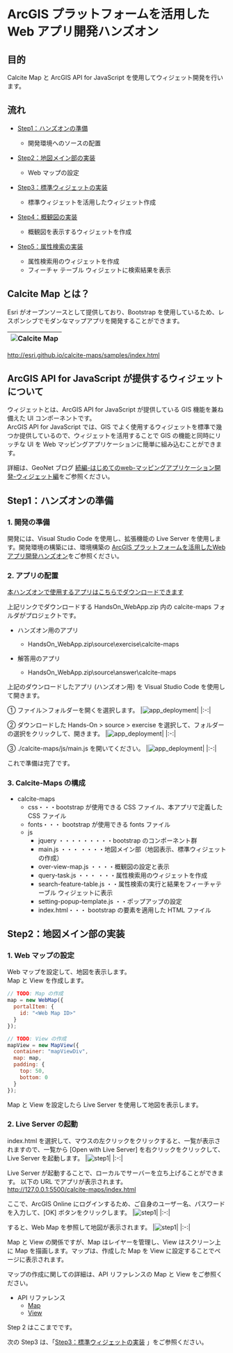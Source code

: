 # ArcGIS プラットフォームを活用した Web アプリ開発ハンズオン 

## 目的
Calcite Map と ArcGIS API for JavaScript を使用してウィジェット開発​を行います。

## 流れ

- [Step1：ハンズオンの準備](#Step1ハンズオンの準備)
  - 開発環境へのソースの配置

- [Step2：地図メイン部の実装](#Step2地図メイン部の実装)
  - Web マップの設定

- [Step3：標準ウィジェットの実装](./Step3.md#Step3標準ウィジェットの実装)
  - 標準ウィジェットを活用したウィジェット作成

* [Step4：概観図の実装](./Step4.md#Step4概観図の実装)
  * 概観図を表示するウィジェットを作成

* [Step5：属性検索の実装](./Step5.md#Step5属性検索の実装)
  * 属性検索用のウィジェットを作成
  * フィーチャ テーブル ウィジェットに検索結果を表示

## Calcite Map とは？​
Esri がオープンソースとして提供しており、Bootstrap を使用しているため、レスポンシブでモダンなマップアプリを開発することができます。

|![Calcite Map](./img/calcite_map.png)|
|:-:|

http://esri.github.io/calcite-maps/samples/index.html

## ArcGIS API for JavaScript が提供するウィジェットについて​
ウィジェットとは、ArcGIS API for JavaScript が提供している GIS 機能を兼ね備えた UI コンポーネントです。  
ArcGIS API for JavaScript では、GIS でよく使用するウィジェットを標準で幾つか提供しているので、ウィジェットを活用することで GIS の機能と同時にリッチな UI を Web マッピングアプリケーションに簡単に組み込むことができます。

詳細は、GeoNet ブログ [続編-はじめてのweb-マッピングアプリケーション開発-ウィジェット編](
https://community.esri.com/docs/DOC-14692)をご参照ください。 

## Step1：ハンズオンの準備
### 1. 開発の準備

開発には、Visual Studio Code を使用し、拡張機能の Live Server を使用します。開発環境の構築には、環境構築の [ArcGIS プラットフォームを活用したWebアプリ開発ハンズオン](https://github.com/EsriJapan/workshops/tree/master/20200825_app-development-hands-on/Environment)をご参照ください。

### 2. アプリの配置

[本ハンズオンで使用するアプリはこちらでダウンロードできます](https://github.com/EsriJapan/workshops/tree/master/20200825_app-development-hands-on/Session/3_DevelopWebApp/HandsOn_WebApp.zip)

上記リンクでダウンロードする HandsOn_WebApp.zip 内の calcite-maps フォルダがプロジェクトです。  

- ハンズオン用のアプリ
  - HandsOn_WebApp.zip\source\exercise\calcite-maps

- 解答用のアプリ
  - HandsOn_WebApp.zip\source\answer\calcite-maps

上記のダウンロードしたアプリ (ハンズオン用) を Visual Studio Code を使用して開きます。

① ファイル＞フォルダーを開くを選択します。
|![app_deployment](./img/app_deployment_1.png)|
|:-:|

② ダウンロードした Hands-On > source > exercise を選択して、フォルダーの選択をクリックして、開きます。
|![app_deployment](./img/app_deployment_2.png)|
|:-:|

③ ./calcite-maps/js/main.js を開いてください。
|![app_deployment](./img/app_deployment_3.png)|
|:-:|

これで準備は完了です。

### 3. Calcite-Maps ​の構成

- calcite-maps ​
  - css・・・bootstrap が使用できる CSS ファイル、本アプリで定義した CSS ファイル​
  - fonts・・・ bootstrap が使用できる fonts ファイル​
  - js​
    - jquery ・・・・・・・・・bootstrap のコンポーネント群​
    - main.js ・・・ ・・・・地図メイン部（地図表示、標準ウィジェットの作成）​
    - over-view-map.js ・・・・概観図の設定と表示​
    - query-task.js ・・・ ・・・属性検索用のウィジェットを作成​
    - search-feature-table.js ・・属性検索の実行と結果をフィーチャテーブル ウィジェットに表示​
    - setting-popup-template.js ・・ポップアップの設定
    - index.html・・・ bootstrap の要素を適用した HTML ファイル

## Step2：地図メイン部の実装
### 1. Web マップの設定

Web マップを設定して、地図を表示します。  
Map と View を作成します。
```JavaScript
// TODO: Map の作成
map = new WebMap({
  portalItem: {
    id: "<Web Map ID>"
  }
});

// TODO: View の作成
mapView = new MapView({
  container: "mapViewDiv",
  map: map,
  padding: {
    top: 50,
    bottom: 0
  }
});
```

Map と View を設定したら Live Server を使用して地図を表示します。

### 2. Live Server の起動

index.html を選択して、マウスの左クリックをクリックすると、一覧が表示されますので、一覧から [Open with Live Server] を右クリックをクリックして、Live Server を起動します。
|![step1](./img/app_step1_1.png)|
|:-:|

Live Server が起動することで、ローカルでサーバーを立ち上げることができます。
以下の URL でアプリが表示されます。   
http://127.0.0.1:5500/calcite-maps/index.html

ここで、ArcGIS Online にログインするため、ご自身のユーザー名、パスワードを入力して、[OK] ボタンをクリックします。
|![step1](./img/app_step1_2.png)|
|:-:|

すると、Web Map を参照して地図が表示されます。
|![step1](./img/app_step1_3.png)|
|:-:|


Map と View の関係ですが、Map はレイヤーを管理し、View はスクリーン上に Map を描画します。マップは、作成した Map を View に設定することでページに表示されます。  

マップの作成に関しての詳細は、API リファレンスの Map と View をご参照ください。

- API リファレンス
  - [Map](https://developers.arcgis.com/javascript/latest/api-reference/esri-Map.html)
  - [View](https://developers.arcgis.com/javascript/latest/api-reference/esri-views-MapView.html)

Step 2 はここまでです。  

次の Step3 は、「[Step3：標準ウィジェットの実装](./Step3.md#Step3標準ウィジェットの実装) 」をご参照ください。
   
